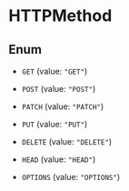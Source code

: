 # HTTPMethod

## Enum

- `GET` (value: `"GET"`)

- `POST` (value: `"POST"`)

- `PATCH` (value: `"PATCH"`)

- `PUT` (value: `"PUT"`)

- `DELETE` (value: `"DELETE"`)

- `HEAD` (value: `"HEAD"`)

- `OPTIONS` (value: `"OPTIONS"`)
